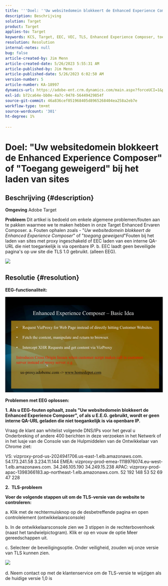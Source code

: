 ```yaml
---
title: '''Doel: ''Uw websitedomein blokkeert de Enhanced Experience Composer'' of ''Toegang geweigerd'' bij het laden van sites'''
description: Beschrijving
solution: Target
product: Target
applies-to: Target
keywords: KCS, Target, EEC, VEC, TLS, Enhanced Experience Composer, toegang geweigerd, websitedomein, blokkeren, problemen oplossen
resolution: Resolution
internal-notes: null
bug: false
article-created-by: Jim Menn
article-created-date: 5/26/2023 5:55:31 AM
article-published-by: Jim Menn
article-published-date: 5/26/2023 6:02:50 AM
version-number: 5
article-number: KA-18997
dynamics-url: https://adobe-ent.crm.dynamics.com/main.aspx?forceUCI=1&pagetype=entityrecord&etn=knowledgearticle&id=937954eb-89fb-ed11-8849-6045bd006295
exl-id: b72ca64e-bb0e-4a7c-9478-56449429854f
source-git-commit: 46a836cef051968405d8965268404ea258a2eb7e
workflow-type: tm+mt
source-wordcount: '301'
ht-degree: 1%

---
```


# Doel: &quot;Uw websitedomein blokkeert de Enhanced Experience Composer&quot; of &quot;Toegang geweigerd&quot; bij het laden van sites

## Beschrijving {#description}


<b>Omgeving</b>
Adobe Target

<b>Probleem</b>
Dit artikel is bedoeld om enkele algemene problemen/fouten aan te pakken waarmee we te maken hebben in onze Target Enhanced Ervaren Composer.
a. Fouten ophalen zoals - &quot;*Uw websitedomein blokkeert de Enhanced Experience Composer*&quot; of &quot;*toegang geweigerd*&quot;Fouten bij het laden van sites met proxy ingeschakeld of EEC laden van een interne QA-URL die niet toegankelijk is via openbare IP.
b. EEC laadt geen beveiligde pagina&#39;s op uw site die TLS 1.0 gebruikt. (alleen EEG).

![](https://adobe-ent.crm.dynamics.com/api/data/v9.0/msdyn_knowledgearticleimages%289163ac73-37ab-ec11-983f-000d3a349523%29/msdyn_blobfile/$value)


## Resolutie {#resolution}


<b>EEG-functionaliteit:</b>

![](assets/6ea1c39f-52ab-ec11-983f-000d3a3496ef.png)



<b>Problemen met EEG oplossen:</b>

<b>1. Als u EEG-fouten ophaalt, zoals &quot;Uw websitedomein blokkeert de Enhanced Experience Composer&quot;, of als u E.E.G. gebruikt, wordt er geen interne QA-URL geladen die niet toegankelijk is via openbare IP.</b>

Vraag de klant aan whitelist volgende DNS/IPs voor het geval u Onderbreking of andere 400 berichten in deze verzoeken in het Netwerk of in het lusje van de Console van de Hulpmiddelen van de Ontwikkelaar van Chrome ziet:

VS: vizproxy-prod-us-2024941706.us-east-1.elb.amazonaws.com.
54.173.241.58 3.234.11.144 EMEA: vizproxy-prod-emea-1118976074.eu-west-1.elb.amazonaws.com.
34.246.105.190 34.249.15.238 APAC: vizproxy-prod-apac-1398366183.ap-northeast-1.elb.amazonaws.com.
52 192 148 53 52 69 47 228



<b>2.  TLS-probleem</b>

<b>Voer de volgende stappen uit om de TLS-versie van de website te controleren:</b>

a. Klik met de rechtermuisknop op de desbetreffende pagina en open controlelement (ontwikkelaarsconsole)

b. In de ontwikkelaarsconsole zien we 3 stippen in de rechterbovenhoek (naast het tandwielpictogram). Klik er op en vouw de optie Meer gereedschappen uit.

c. Selecteer de beveiligingsoptie. Onder veiligheid, zouden wij onze versie van TLS kunnen zien.

![](https://experienceleague.adobe.com/docs/target/assets/firefox_more_info_3.png?lang=en)

d. Neem contact op met de klantenservice om de TLS-versie te wijzigen als de huidige versie 1,0 is
